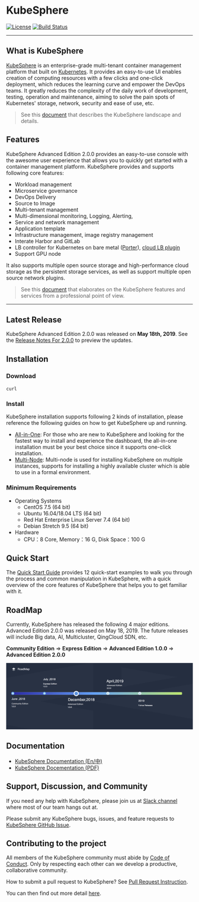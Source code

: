 # KubeSphere
[![License](http://img.shields.io/badge/license-apache%20v2-blue.svg)](https://github.com/KubeSphere/KubeSphere/blob/master/LICENSE)
[![Build Status](https://travis-ci.org/kubesphere/kubesphere.svg?branch=master)](https://travis-ci.org/kubesphere/kubesphere)

----

## What is KubeSphere

[KubeSphere](https://kubesphere.io/) is an enterprise-grade multi-tenant container management platform that built on [Kubernetes](https://kubernetes.io). It provides an easy-to-use UI enables creation of computing resources with a few clicks and one-click deployment, which reduces the learning curve and empower the DevOps teams. It greatly reduces the complexity of the daily work of development, testing, operation and maintenance, aiming to solve the pain spots of Kubernetes' storage, network, security and ease of use, etc.

> See this [document](https://docs.kubesphere.io/advanced-v2.0/zh-CN/introduction/intro/) that describes the KubeSphere landscape and details.

## Features

KubeSphere Advanced Edition 2.0.0 provides an easy-to-use console with the awesome user experience that allows you to quickly get started with a container management platform. KubeSphere provides and supports following core features:


- Workload management
- Microservice governance
- DevOps Delivery
- Source to Image
- Multi-tenant management
- Multi-dimensional monitoring, Logging, Alerting,
- Service and network management
- Application template 
- Infrastructure management, image registry management
- Interate Harbor and GitLab
- LB controller for Kubernetes on bare metal ([Porter](https://github.com/kubesphere/porter)), [cloud LB plugin](https://github.com/yunify/qingcloud-cloud-controller-manager)
- Support GPU node


It also supports multiple open source storage and high-performance cloud storage as the persistent storage services, as well as support multiple open source network plugins.

> See this [document](https://docs.kubesphere.io/advanced-v2.0/zh-CN/introduction/features/) that elaborates on the KubeSphere features and services from a professional point of view.

----

## Latest Release

KubeSphere Advanced Edition 2.0.0 was released on **May 18th, 2019**. See the [Release Notes For 2.0.0](https://docs.kubesphere.io/advanced-v2.0/release/release-v200/) to preview the updates.

## Installation

### Download

```shell
curl
```

### Install 

KubeSphere installation supports following 2 kinds of installation, please reference the following guides on how to get KubeSphere up and running.

- [All-in-One](https://docs.kubesphere.io/advanced-v2.0/zh-CN/installation/all-in-one/): For those who are new to KubeSphere and looking for the fastest way to install and experience the dashboard, the all-in-one installation must be your best choice since it supports one-click installation.
- [Multi-Node](https://docs.kubesphere.io/advanced-v2.0/zh-CN/installation/multi-node/): Multi-node is used for installing KubeSphere on multiple instances, supports for installing a highly available cluster which is able to use in a formal environment.


### Minimum Requirements

- Operating Systems
   - CentOS 7.5 (64 bit)
   - Ubuntu 16.04/18.04 LTS (64 bit)
   - Red Hat Enterprise Linux Server 7.4 (64 bit)
   - Debian Stretch 9.5 (64 bit)
- Hardware
   - CPU：8 Core,  Memory：16 G, Disk Space：100 G

## Quick Start

The [Quick Start Guide](https://docs.kubesphere.io/advanced-v2.0/quick-start/admin-quick-start/) provides 12 quick-start examples to walk you through the process and common manipulation in KubeSphere, with a quick overview of the core features of KubeSphere that helps you to get familiar with it.


## RoadMap

Currently, KubeSphere has released the following 4 major editions. Advanced Edition 2.0.0 was released on May 18, 2019. The future releases will include Big data, AI, Multicluster, QingCloud SDN, etc.

**Community Edition** => **Express Edition** => **Advanced Edition 1.0.0** => **Advanced Edition 2.0.0**

![Roadmap](docs/images/roadmap-en.png)

## Documentation

- [KubeSphere Documentation (En/中) ](https://docs.kubesphere.io/)
- [KubeSphere Docementation (PDF)](https://docs.kubesphere.io/KubeSphere-advanced-v2.0.pdf)

## Support, Discussion, and Community

If you need any help with KubeSphere, please join us at [Slack channel](http://kubesphere.slack.com/) where most of our team hangs out at.

Please submit any KubeSphere bugs, issues, and feature requests to [KubeSphere GitHub Issue](https://github.com/kubesphere/kubesphere/issues).

## Contributing to the project

All members of the KubeSphere community must abide by [Code of Conduct](docs/code-of-conduct.md). Only by respecting each other can we develop a productive, collaborative community.

How to submit a pull request to KubeSphere? See [Pull Request Instruction](docs/pull-requests.md).

You can then find out more detail [here](docs/welcome-to-KubeSphere-new-developer-guide.md).


